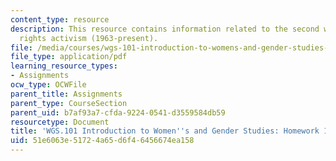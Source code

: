 ```yaml
---
content_type: resource
description: This resource contains information related to the second wave of women's
  rights activism (1963-present).
file: /media/courses/wgs-101-introduction-to-womens-and-gender-studies-fall-2014/51e6063e51724a65d6f46456674ea158_MITWGS_101F14_Hwork10.pdf
file_type: application/pdf
learning_resource_types:
- Assignments
ocw_type: OCWFile
parent_title: Assignments
parent_type: CourseSection
parent_uid: b7af93a7-cfda-9224-0541-d3559584db59
resourcetype: Document
title: 'WGS.101 Introduction to Women''s and Gender Studies: Homework 10 Lorber'
uid: 51e6063e-5172-4a65-d6f4-6456674ea158
---
```

